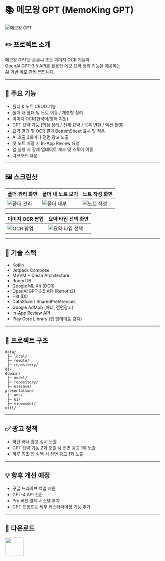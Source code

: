 # 📚 메모왕 GPT (MemoKing GPT)

![메모왕 GPT](./images/image1.jpeg)

## ✏️ 프로젝트 소개
메모왕 GPT는 손글씨 또는 이미지 OCR 기능과  
OpenAI GPT-3.5 API를 활용한 메모 요약·정리 기능을 제공하는  
AI 기반 메모 관리 앱입니다.

---

## 🔎 주요 기능
- 폴더 & 노트 CRUD 기능
- 폴더 내 폴더 및 노트 이동 / 계층형 정리
- 이미지 OCR(한국어/영어 지원)
- GPT 요약 기능 (핵심 정리 / 전체 요약 / 목록 변환 / 액션 플랜)
- 요약 결과 및 OCR 결과 BottomSheet 표시 및 적용
- AI 호출 2회마다 전면 광고 노출
- 첫 노트 저장 시 In-App Review 요청
- 앱 실행 시 강제 업데이트 체크 및 스토어 이동
- 다크모드 대응

---

## 🖼️ 스크린샷

| 폴더 관리 화면 | 폴더 내 노트 보기 | 노트 작성 화면 |
|---|---|---|
| ![폴더 관리](./images/image1.jpeg) | ![폴더 내부](./images/image2.jpeg) | ![노트 작성](./images/image3.jpeg) |

| 이미지 OCR 팝업 | 요약 타입 선택 화면 |
|---|---|
| ![OCR 팝업](./images/image4.jpeg) | ![요약 타입 선택](./images/image5.jpeg) |

---

## 🔧 기술 스택
- Kotlin
- Jetpack Compose
- MVVM + Clean Architecture
- Room DB
- Google ML Kit (OCR)
- OpenAI GPT-3.5 API (Retrofit2)
- Hilt (DI)
- DataStore / SharedPreferences
- Google AdMob (배너, 전면광고)
- In-App Review API
- Play Core Library (앱 업데이트 감지)

---

## 📁 프로젝트 구조
```
data/
 ├─ local/
 ├─ remote/
 ├─ repository/
di/
domain/
 ├─ model/
 ├─ repository/
 ├─ usecase/
presentation/
 ├─ ads/
 ├─ ui/
 ├─ viewmodel/
util/
```

---

## ✅ 광고 정책
- 하단 배너 광고 상시 노출
- GPT 요약 기능 2회 호출 시 전면 광고 1회 노출
- 하루 최초 앱 실행 시 전면 광고 1회 노출

---

## 💡 향후 개선 예정
- 구글 드라이브 백업 지원
- GPT-4 API 전환
- Pro 버전 결제 시스템 추가
- GPT 프롬프트 세부 커스터마이징 기능 추가

---

## 📲 다운로드
<a href="https://play.google.com/store/apps/details?id=kr.co.dangguel.memokinggpt" target="_blank">
  <img src="https://play.google.com/intl/en_us/badges/images/generic/ko_badge_web_generic.png" height="60">
</a>

